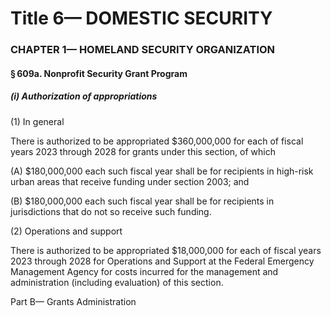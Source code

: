 
# Title 6— DOMESTIC SECURITY
### CHAPTER 1— HOMELAND SECURITY ORGANIZATION
#### § 609a. Nonprofit Security Grant Program
##### (i) Authorization of appropriations

(1) In general

There is authorized to be appropriated $360,000,000 for each of fiscal years 2023 through 2028 for grants under this section, of which

(A) $180,000,000 each such fiscal year shall be for recipients in high-risk urban areas that receive funding under section 2003; and

(B) $180,000,000 each such fiscal year shall be for recipients in jurisdictions that do not so receive such funding.

(2) Operations and support

There is authorized to be appropriated $18,000,000 for each of fiscal years 2023 through 2028 for Operations and Support at the Federal Emergency Management Agency for costs incurred for the management and administration (including evaluation) of this section.

Part B— Grants Administration
